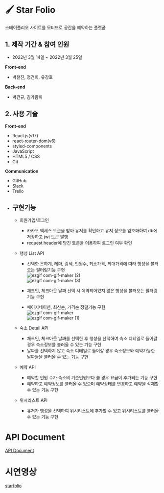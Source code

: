 # 🖌️ Star Folio

스테이폴리오 사이트를 모티브로 공간을 예약하는 플랫폼

## 1. 제작 기간 & 참여 인원

- 2022년 3월 14일 ~ 2022년 3월 25일

**Front-end**

- 박철진, 정건희, 유강호

**Back-end**

- 박건규, 김가람휘

## 2. 사용 기술

**Front-end**

- React.js(v17)
- react-router-dom(v6)
- styled-components
- JavaScript
- HTML5 / CSS
- Git

**Communication**

- GitHub
- Slack
- Trello

* ## 구현기능
  * 회원가입/로그인
    * 카카오 엑세스 토큰을 받아 유저를 확인하고 유저 정보를 암호화하여 db에 저장하고 jwt 토큰 발행
    * request.header에 담긴 토큰을 이용하여 로그인 여부 확인
  
  * 행성 List API
    * 선택한 은하계, 테마, 검색, 인원수, 최소가격, 최대가격에 따라 행성을 불러오는 필터링기능 구현  
![ezgif com-gif-maker (2)](https://user-images.githubusercontent.com/87808288/160289167-b0c9bbc4-8a12-45bd-b716-774a42f8fe53.gif)  
![ezgif com-gif-maker (3)](https://user-images.githubusercontent.com/87808288/160289229-0d57b38a-acad-413a-b83a-977fea62c3f8.gif)

    * 체크인, 체크아웃 날짜 선택 시 예약되어있지 않은 행성을 불러오는 필터링기능 구현
    * 페이지네이션, 최신순, 가격순 정렬기능 구현  
![ezgif com-gif-maker](https://user-images.githubusercontent.com/87808288/160289028-9e9bd143-e039-43cc-83ac-20a8b8df7cd0.gif)  
![ezgif com-gif-maker (1)](https://user-images.githubusercontent.com/87808288/160289220-b3629bee-2f40-49bc-bfac-86e6e360c635.gif)  


  * 숙소 Detail API
    * 체크인, 체크아웃 날짜를 선택한 후 행성을 선택하여 숙소 디테일로 들어갈 경우 숙소정보를 불러올 수 있는 기능 구현
    * 날짜를 선택하지 않고 숙소 디테일로 들어갈 경우 숙소정보와 예약가능한 날짜들을 불러올 수 있는 기능 구현

  * 예약 API
    * 예약할 인원 수가 숙소의 기준인원보다 클 경우 요금이 추가되는 기능 구현
    * 예약하고 예약정보를 불러올 수 있으며 예약상태를 변경하고 예약을 삭제할 수 있는 기능 구현
  
  * 위시리스트 API
    * 유저가 행성을 선택하여 위시리스트에 추가할 수 있고 위시리스트를 불러올 수 있는 기능 구현

# API Document

[API Document](https://documenter.getpostman.com/view/19725087/UVsSMigh)

# 시연영상

[starfolio](https://www.youtube.com/watch?v=BfIAwz-oeyc)
